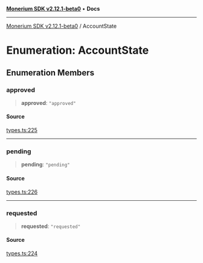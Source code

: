 [**Monerium SDK v2.12.1-beta0**](../README.md) • **Docs**

---

[Monerium SDK v2.12.1-beta0](../README.md) / AccountState

# Enumeration: AccountState

## Enumeration Members

### approved

> **approved**: `"approved"`

#### Source

[types.ts:225](https://github.com/monerium/js-monorepo/blob/5652214d02f5add3c0253df8e24a10c8f67836ad/packages/sdk/src/types.ts#L225)

---

### pending

> **pending**: `"pending"`

#### Source

[types.ts:226](https://github.com/monerium/js-monorepo/blob/5652214d02f5add3c0253df8e24a10c8f67836ad/packages/sdk/src/types.ts#L226)

---

### requested

> **requested**: `"requested"`

#### Source

[types.ts:224](https://github.com/monerium/js-monorepo/blob/5652214d02f5add3c0253df8e24a10c8f67836ad/packages/sdk/src/types.ts#L224)
